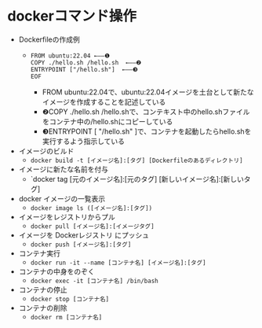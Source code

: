 # dockerコマンド操作
- Dockerfileの作成例
  - ```
    FROM ubuntu:22.04 ←――❶
    COPY ./hello.sh /hello.sh  ←――❷
    ENTRYPOINT ["/hello.sh"]  ←――❸
    EOF
    ```
    - FROM ubuntu:22.04で、ubuntu:22.04イメージを土台として新たなイメージを作成することを記述している
    - ❷COPY ./hello.sh /hello.shで、コンテキスト中のhello.shファイルをコンテナ中の/hello.shにコピーしている
    - ❸ENTRYPOINT [ "/hello.sh" ]で、コンテナを起動したらhello.shを実行するよう指示している
- イメージのビルド
  - `docker build -t [イメージ名]:[タグ] [Dockerfileのあるディレクトリ]`
- イメージに新たな名前を付与
  - `docker tag [元のイメージ名]:[元のタグ] [新しいイメージ名]:[新しいタグ]
- docker イメージの一覧表示
  - `docker image ls ([イメージ名]:[タグ])`
- イメージをレジストリからプル
  - `docker pull [イメージ名]:[イメージタグ]`
- イメージを Dockerレジストリ にプッシュ
  - `docker push [イメージ名]:[タグ]`
- コンテナ実行
  - `docker run -it --name [コンテナ名] [イメージ名]:[タグ]`
- コンテナの中身をのぞく
  - `docker exec -it [コンテナ名] /bin/bash`
- コンテナの停止
  - `docker stop [コンテナ名]`
- コンテナの削除
  - `docker rm [コンテナ名]`


